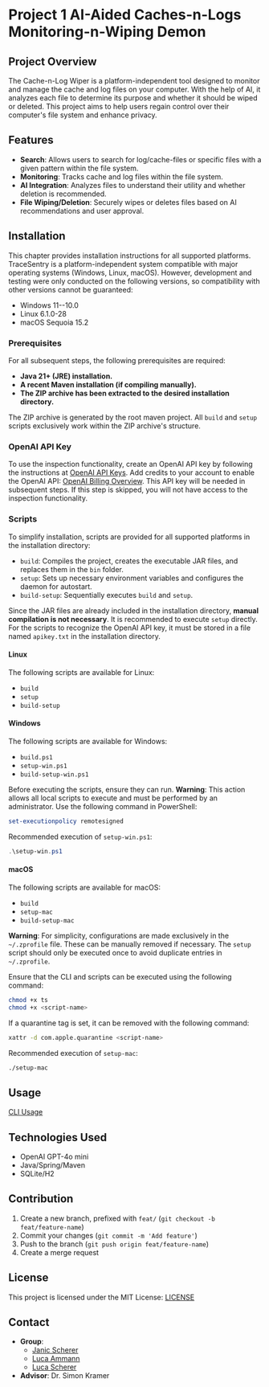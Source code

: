 # Project 1 AI-Aided Caches-n-Logs Monitoring-n-Wiping Demon

## Project Overview

The Cache-n-Log Wiper is a platform-independent tool designed to monitor and manage the cache and log files on your
computer. With the help of AI, it analyzes each file to determine its purpose and whether it should be wiped or deleted.
This project aims to help users regain control over their computer's file system and enhance privacy.

## Features

- **Search**: Allows users to search for log/cache-files or specific files with a given pattern within the file system.
- **Monitoring**: Tracks cache and log files within the file system.
- **AI Integration**: Analyzes files to understand their utility and whether deletion is recommended.
- **File Wiping/Deletion**: Securely wipes or deletes files based on AI recommendations and user approval.

## Installation

This chapter provides installation instructions for all supported platforms. TraceSentry is a platform-independent system compatible with major operating systems (Windows, Linux, macOS). However, development and testing were only conducted on the following versions, so compatibility with other versions cannot be guaranteed:

- Windows 11--10.0
- Linux 6.1.0-28
- macOS Sequoia 15.2

### Prerequisites

For all subsequent steps, the following prerequisites are required:

- **Java 21+ (JRE) installation.**
- **A recent Maven installation (if compiling manually).**
- **The ZIP archive has been extracted to the desired installation directory.**

The ZIP archive is generated by the root maven project. All `build` and `setup` scripts exclusively work within the ZIP archive's structure.

### OpenAI API Key

To use the inspection functionality, create an OpenAI API key by following the instructions at [OpenAI API Keys](https://platform.openai.com/settings/organization/api-keys). Add credits to your account to enable the OpenAI API: [OpenAI Billing Overview](https://platform.openai.com/settings/organization/billing/overview). This API key will be needed in subsequent steps. If this step is skipped, you will not have access to the inspection functionality.

### Scripts

To simplify installation, scripts are provided for all supported platforms in the installation directory:

- `build`: Compiles the project, creates the executable JAR files, and replaces them in the `bin` folder.
- `setup`: Sets up necessary environment variables and configures the daemon for autostart.
- `build-setup`: Sequentially executes `build` and `setup`.

Since the JAR files are already included in the installation directory, **manual compilation is not necessary**. It is recommended to execute `setup` directly. For the scripts to recognize the OpenAI API key, it must be stored in a file named `apikey.txt` in the installation directory.

#### Linux

The following scripts are available for Linux:

- `build`
- `setup`
- `build-setup`

#### Windows

The following scripts are available for Windows:

- `build.ps1`
- `setup-win.ps1`
- `build-setup-win.ps1`

Before executing the scripts, ensure they can run. **Warning**: This action allows all local scripts to execute and must be performed by an administrator. Use the following command in PowerShell:

```powershell
set-executionpolicy remotesigned
```

Recommended execution of `setup-win.ps1`:

```powershell
.\setup-win.ps1
```

#### macOS

The following scripts are available for macOS:

- `build`
- `setup-mac`
- `build-setup-mac`

**Warning**: For simplicity, configurations are made exclusively in the `~/.zprofile` file. These can be manually removed if necessary. The `setup` script should only be executed once to avoid duplicate entries in `~/.zprofile`.

Ensure that the CLI and scripts can be executed using the following command:

```bash
chmod +x ts
chmod +x <script-name>
```

If a quarantine tag is set, it can be removed with the following command:

```bash
xattr -d com.apple.quarantine <script-name>
```

Recommended execution of `setup-mac`:

```bash
./setup-mac
```



## Usage

[CLI Usage](./docs/cli.md)

## Technologies Used

- OpenAI GPT-4o mini
- Java/Spring/Maven
- SQLite/H2

## Contribution

1. Create a new branch, prefixed with `feat/` (`git checkout -b feat/feature-name`)
2. Commit your changes (`git commit -m 'Add feature'`)
3. Push to the branch (`git push origin feat/feature-name`)
4. Create a merge request

## License

This project is licensed under the MIT License: [LICENSE](./LICENSE)

## Contact

- **Group**: 
  - [Janic Scherer](mailto:janic.scherer@students.bfh.ch)
  - [Luca Ammann](mailto:luca.ammann@students.bfh.ch)
  - [Luca Scherer](mailto:luca.scherer@students.bfh.ch)
- **Advisor**: Dr. Simon Kramer
